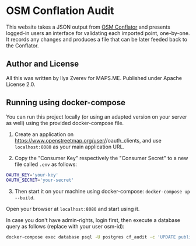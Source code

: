 # OSM Conflation Audit

This website takes a JSON output from [OSM Conflator](https://github.com/mapsme/osm_conflate)
and presents logged-in users an interface for validating each imported point, one-by-one.
It records any changes and produces a file that can be later feeded back to the Conflator.

## Author and License

All this was written by Ilya Zverev for MAPS.ME. Published under Apache License 2.0.

## Running using docker-compose

You can run this project locally (or using an adapted version
on your server as well) using the provided docker-compose file.

1. Create an application on https://www.openstreetmap.org/user/<your-osm-user-name>/oauth_clients,
and use `localhost:8080` as your main application URL.

2. Copy the "Consumer Key" respectively the "Consumer Secret" to a new file called `.env` as follows:

```bash
OAUTH_KEY='your-key'
OAUTH_SECRET='your-secret'
```

3. Then start it on your machine using docker-compose: `docker-compose up --build`.

Open your browser at `localhost:8080` and start using it.

In case you don't have admin-rights, login first, then execute a database query as follows
(replace <your-id> with your user osm-id):

```bash
docker-compose exec database psql -U postgres cf_audit -c 'UPDATE public."user" SET admin = TRUE WHERE uid = <your-id>;'
```
